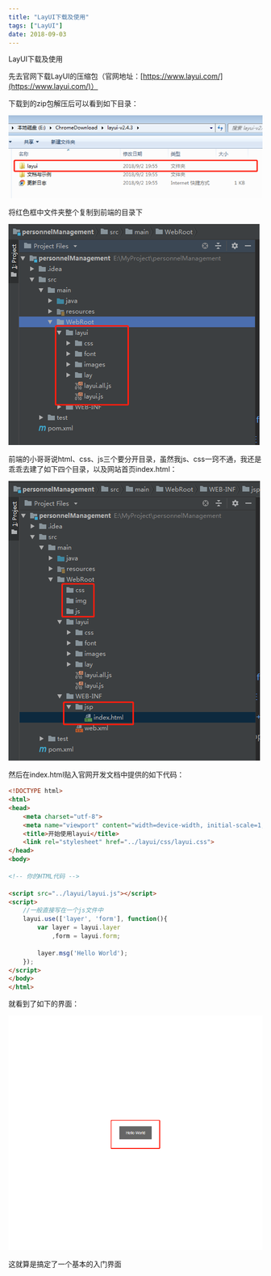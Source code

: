```yaml
---
title: "LayUI下载及使用"
tags: ["LayUI"]
date: 2018-09-03
---
```


LayUI下载及使用

<!--more-->

先去官网下载LayUI的压缩包（官网地址：[https://www.layui.com/](https://www.layui.com/)）

下载到的zip包解压后可以看到如下目录：

![image](/media/posts/LayUI-download-and-use/1.png)

将红色框中文件夹整个复制到前端的目录下

![image](/media/posts/LayUI-download-and-use/2.png)

前端的小哥哥说html、css、js三个要分开目录，虽然我js、css一窍不通，我还是乖乖去建了如下四个目录，以及网站首页index.html：

![image](/media/posts/LayUI-download-and-use/3.png)

然后在index.html贴入官网开发文档中提供的如下代码：

```html
<!DOCTYPE html>
<html>
<head>
    <meta charset="utf-8">
    <meta name="viewport" content="width=device-width, initial-scale=1, maximum-scale=1">
    <title>开始使用layui</title>
    <link rel="stylesheet" href="../layui/css/layui.css">
</head>
<body>

<!-- 你的HTML代码 -->

<script src="../layui/layui.js"></script>
<script>
    //一般直接写在一个js文件中
    layui.use(['layer', 'form'], function(){
        var layer = layui.layer
            ,form = layui.form;

        layer.msg('Hello World');
    });
</script>
</body>
</html>
```

就看到了如下的界面：

![image](/media/posts/LayUI-download-and-use/4.png)

这就算是搞定了一个基本的入门界面